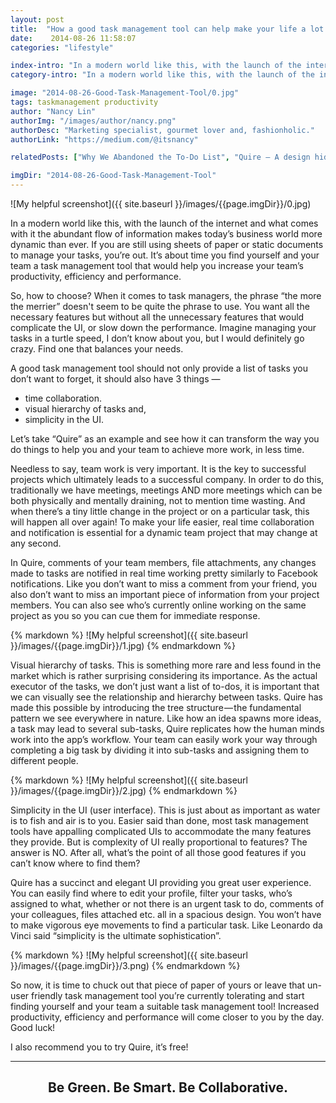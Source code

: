 ```yaml
---
layout: post
title:  "How a good task management tool can help make your life a lot easier!"
date:    2014-08-26 11:58:07
categories: "lifestyle"

index-intro: "In a modern world like this, with the launch of the internet and what comes with it the abundant flow of information makes today’s business world more dynamic than ever. If you are still using sheets of paper or static documents to manage your tasks, you’re out. It’s about time you find yourself and your team a task management tool that would help you increase your team’s productivity, efficiency and performance."
category-intro: "In a modern world like this, with the launch of the internet and what comes with it the abundant flow of information..."

image: "2014-08-26-Good-Task-Management-Tool/0.jpg"
tags: taskmanagement productivity
author: "Nancy Lin"
authorImg: "/images/author/nancy.png"
authorDesc: "Marketing specialist, gourmet lover and, fashionholic."
authorLink: "https://medium.com/@itsnancy"

relatedPosts: ["Why We Abandoned the To-Do List", "Quire — A design hiding complexity in simplicity"]

imgDir: "2014-08-26-Good-Task-Management-Tool"
---
```


![My helpful screenshot]({{ site.baseurl }}/images/{{page.imgDir}}/0.jpg)

In a modern world like this, with the launch of the internet and what comes with it the abundant flow of information makes today’s business world more dynamic than ever. If you are still using sheets of paper or static documents to manage your tasks, you’re out. It’s about time you find yourself and your team a task management tool that would help you increase your team’s productivity, efficiency and performance.

So, how to choose? When it comes to task managers, the phrase “the more the merrier” doesn't seem to be quite the phrase to use. You want all the necessary features but without all the unnecessary features that would complicate the UI, or slow down the performance. Imagine managing your tasks in a turtle speed, I don’t know about you, but I would definitely go crazy. Find one that balances your needs.

A good task management tool should not only provide a list of tasks you don’t want to forget, it should also have 3 things —

* time collaboration.
* visual hierarchy of tasks and,
* simplicity in the UI.

Let’s take “Quire” as an example and see how it can transform the way you do things to help you and your team to achieve more work, in less time.

Needless to say, team work is very important. It is the key to successful projects which ultimately leads to a successful company. In order to do this, traditionally we have meetings, meetings AND more meetings which can be both physically and mentally draining, not to mention time wasting. And when there’s a tiny little change in the project or on a particular task, this will happen all over again! To make your life easier, real time collaboration and notification is essential for a dynamic team project that may change at any second.

In Quire, comments of your team members, file attachments, any changes made to tasks are notified in real time working pretty similarly to Facebook notifications. Like you don’t want to miss a comment from your friend, you also don’t want to miss an important piece of information from your project members. You can also see who’s currently online working on the same project as you so you can cue them for immediate response.

<div style="max-width: 700px; max-height: 408px; margin: 0 auto;">
{% markdown %}
![My helpful screenshot]({{ site.baseurl }}/images/{{page.imgDir}}/1.jpg)
{% endmarkdown %}
</div>

Visual hierarchy of tasks. This is something more rare and less found in the market which is rather surprising considering its importance. As the actual executor of the tasks, we don’t just want a list of to-dos, it is important that we can visually see the relationship and hierarchy between tasks. Quire has made this possible by introducing the tree structure — the fundamental pattern we see everywhere in nature. Like how an idea spawns more ideas, a task may lead to several sub-tasks, Quire replicates how the human minds work into the app’s workflow. Your team can easily work your way through completing a big task by dividing it into sub-tasks and assigning them to different people.

<div style="max-width: 700px; max-height: 572px; margin: 0 auto;">
{% markdown %}
![My helpful screenshot]({{ site.baseurl }}/images/{{page.imgDir}}/2.jpg)
{% endmarkdown %}
</div>

Simplicity in the UI (user interface). This is just about as important as water is to fish and air is to you. Easier said than done, most task management tools have appalling complicated UIs to accommodate the many features they provide. But is complexity of UI really proportional to features? The answer is NO. After all, what’s the point of all those good features if you can’t know where to find them?

Quire has a succinct and elegant UI providing you great user experience. You can easily find where to edit your profile, filter your tasks, who’s assigned to what, whether or not there is an urgent task to do, comments of your colleagues, files attached etc. all in a spacious design. You won’t have to make vigorous eye movements to find a particular task. Like Leonardo da Vinci said “simplicity is the ultimate sophistication”.

<div style="max-width: 700px; max-height: 448px; margin: 0 auto;">
{% markdown %}
![My helpful screenshot]({{ site.baseurl }}/images/{{page.imgDir}}/3.png)
{% endmarkdown %}
</div>

So now, it is time to chuck out that piece of paper of yours or leave that un-user friendly task management tool you’re currently tolerating and start finding yourself and your team a suitable task management tool! Increased productivity, efficiency and performance will come closer to you by the day. Good luck!

I also recommend you to try Quire, it’s free!

---

## <div style="text-align:center;">Be Green. Be Smart. Be Collaborative.<div>

[jekyll]:      http://jekyllrb.com
[jekyll-gh]:   https://github.com/jekyll/jekyll
[jekyll-help]: https://github.com/jekyll/jekyll-help
